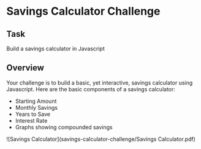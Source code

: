 # Savings Calculator Challenge

## Task

Build a savings calculator in Javascript

## Overview

Your challenge is to build a basic, yet interactive, savings calculator using Javascript. Here are the basic components of a savings calculator:

* Starting Amount
* Monthly Savings
* Years to Save
* Interest Rate
* Graphs showing compounded savings

![Savings Calculator](savings-calculator-challenge/Savings Calculator.pdf)
